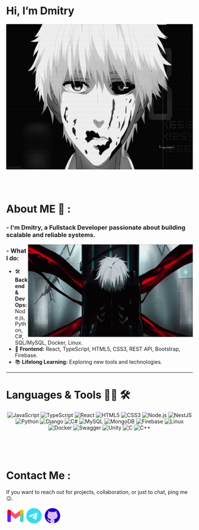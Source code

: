 # Hi, I’m Dmitry

<div align="center">
<img height="393" width="700" alt="GIF" align="center" src="https://github.com/DhimanMi/DhimanMi/blob/main/assets/gifs/fc1c8c233f91166d9fbcd2a93abdf207.gif">
</div>

</br>
</br>
</br>

# About ME 💬 :

### - I'm Dmitry, a **Fullstack Developer** passionate about building scalable and reliable systems.  

<img height="250" width="445" alt="GIF" align="right" src="https://github.com/DhimanMi/DhimanMi/blob/main/assets/gifs/998b33db7472d830d8585370a58165ea.gif">

### - What I do:  
- 🛠 **Backend & DevOps:** Node.js, Python, C#, SQL/MySQL, Docker, Linux. 
- 🎨 **Frontend:** React, TypeScript, HTML5, CSS3, REST API, Bootstrap, Firebase.  
- 📚 **Lifelong Learning:** Exploring new tools and technologies.

---

# Languages & Tools 👨‍💻 🛠

<p align="center">
<!-- Frontend -->
<img src="https://img.shields.io/badge/JavaScript-F7DF1E?style=for-the-badge&logo=javascript&logoColor=black" alt="JavaScript" height="40">
<img src="https://img.shields.io/badge/TypeScript-3178C6?style=for-the-badge&logo=typescript&logoColor=white" alt="TypeScript" height="40">
<img src="https://img.shields.io/badge/React-20232A?style=for-the-badge&logo=react&logoColor=61DAFB" alt="React" height="40">
<img src="https://img.shields.io/badge/HTML5-E34F26?style=for-the-badge&logo=html5&logoColor=white" alt="HTML5" height="40">
<img src="https://img.shields.io/badge/CSS3-1572B6?style=for-the-badge&logo=css3&logoColor=white" alt="CSS3" height="40">

<!-- Backend -->
<img src="https://img.shields.io/badge/Node.js-43853D?style=for-the-badge&logo=node.js&logoColor=white" alt="Node.js" height="40">
<img src="https://img.shields.io/badge/NestJS-E0234E?style=for-the-badge&logo=nestjs&logoColor=white" alt="NestJS" height="40">
<img src="https://img.shields.io/badge/Python-3776AB?style=for-the-badge&logo=python&logoColor=white" alt="Python" height="40">
<img src="https://img.shields.io/badge/Django-092E20?style=for-the-badge&logo=django&logoColor=white" alt="Django" height="40">
<img src="https://img.shields.io/badge/C%23-239120?style=for-the-badge&logo=csharp&logoColor=white" alt="C#" height="40">

<!-- Databases -->
<img src="https://img.shields.io/badge/MySQL-005C84?style=for-the-badge&logo=mysql&logoColor=white" alt="MySQL" height="40">
<img src="https://img.shields.io/badge/MongoDB-47A248?style=for-the-badge&logo=mongodb&logoColor=white" alt="MongoDB" height="40">
<img src="https://img.shields.io/badge/Firebase-FFCA28?style=for-the-badge&logo=firebase&logoColor=black" alt="Firebase" height="40">

<!-- DevOps & Tools -->
<img src="https://img.shields.io/badge/Linux-FCC624?style=for-the-badge&logo=linux&logoColor=black" alt="Linux" height="40">
<img src="https://img.shields.io/badge/Docker-2496ED?style=for-the-badge&logo=docker&logoColor=white" alt="Docker" height="40">
<img src="https://img.shields.io/badge/Swagger-85EA2D?style=for-the-badge&logo=swagger&logoColor=black" alt="Swagger" height="40">

<!-- GameDev -->
<img src="https://img.shields.io/badge/Unity-100000?style=for-the-badge&logo=unity&logoColor=white" alt="Unity" height="40">

<!-- Other -->
<img src="https://img.shields.io/badge/C-555555?style=for-the-badge&logo=c&logoColor=white" alt="C" height="40">
<img src="https://img.shields.io/badge/C++-00599C?style=for-the-badge&logo=cplusplus&logoColor=white" alt="C++" height="40">
</p>

</br>
</br>
</br>

# Contact Me :

<p>
If you want to reach out for projects, collaboration, or just to chat, ping me 😉.
</p>

<a href="mailto:dhimanmi.com@gmail.com">
 <img align="left" alt="Gmail" width="50" height="50" src="./assets/icons/icons8-gmail-100.png" />
</a>
<a href="https://t.me/yum_yum_off">
  <img align="left" alt="Telegram" width="50" height="50" src="./assets/icons/icons8-telegram-100.png" />
</a>
<a href="https://github.com/dhimanmi">
  <img align="left" alt="GitHub" width="50" height="50" src="./assets/icons/icons8-github-100.png" />
</a>
</br>
</br>
</br>
